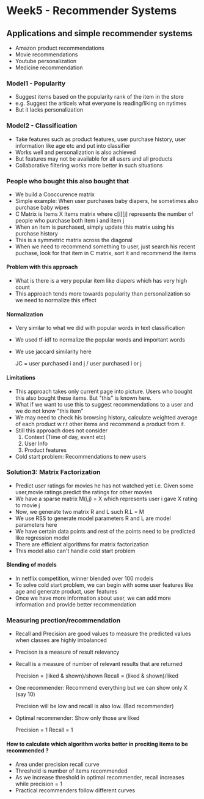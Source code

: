 # Week5 - Recommender Systems

## Applications and simple recommender systems
- Amazon product recommendations
- Movie recommendations
- Youtube personalization
- Medicine recommendation

### Model1 - Popularity
- Suggest items based on the popularity rank of the item in the store
- e.g. Suggest the articels what everyone is reading/liking on nytimes
- But it lacks personalization

### Model2 - Classification
- Take features such as product features, user purchase history, user information like age etc and put into classifier
- Works well and personalization is also achieved
- But features may not be available for all users and all products
- Collaborative filtering works more better in such situations

### People who bought this also bought that
- We build a Cooccurence matrix
- Simple example: When user purchases baby diapers, he sometimes also purchase baby wipes
- C Matrix is Items X Items matrix where c[i][j] represents the number of people who purchase both item i and item j
- When an item is purchased, simply update this matrix using his purchase history
- This is a symmetric matrix across the diagonal
- When we need to recommend something to user, just search his recent puchase, look for that item in C matrix, sort it and recommend the items

#### Problem with this approach
- What is there is a very popular item like diapers which has very high count
- This approach tends more towards popularity than personalization so we need to normalize this effect

#### Normalization
- Very similar to what we did with popular words in text classification
- We used tf-idf to normalize the popular words and important words
- We use jaccard similarity here

    JC = user purchased i and j / user purchased i or j

#### Limitations
- This approach takes only current page into picture. Users who bought this also bought these items. But "this" is known here.
- What if we want to use this to suggest recommendations to a user and we do not know "this item"
- We may need to check his browsing history, calculate weighted average of each product w.r.t other items and recommend a product from it.
- Still this approach does not consider
    1. Context (Time of day, event etc)
    2. User Info
    3. Product features
- Cold start problem: Recommendations to new users

### Solution3: Matrix Factorization
- Predict user ratings for movies he has not watched yet i.e. Given some user,movie ratings predict the ratings for other movies
- We have a sparse matrix M(i,j) = X which represents user i gave X rating to movie j
- Now, we generate two matrix R and L such R.L = M
- We use RSS to generate model parameters R and L are model parameters here
- We have certain data points and rest of the points need to be predicted like regression model
- There are efficient algorithms for matrix factorization
- This model also can't handle cold start problem

#### Blending of models
- In netflix competition, winner blended over 100 models
- To solve cold start problem, we can begin with some user features like age and generate product, user features
- Once we have more information about user, we can add more information and provide better recommendation

### Measuring prection/recommendation
- Recall and Precision are good values to measure the predicted values when classes are highly imbalanced
- Precison is a measure of result relevancy
- Recall is a measure of number of relevant results that are returned

    Precision = (liked & shown)/shown
    Recall = (liked & shown)/liked

- One recommender: Recommend everything but we can show only X (say 10)

    Precision will be low and recall is also low. (Bad recommender)

- Optimal recommender: Show only those are liked

    Precision = 1
    Recall = 1

#### How to calculate which algorithm works better in preciting items to be recommended ?
- Area under precision recall curve
- Threshold is number of items recommended
- As we increase threshold in optimal recommender, recall increases while precision = 1
- Practical recommenders follow different curves

